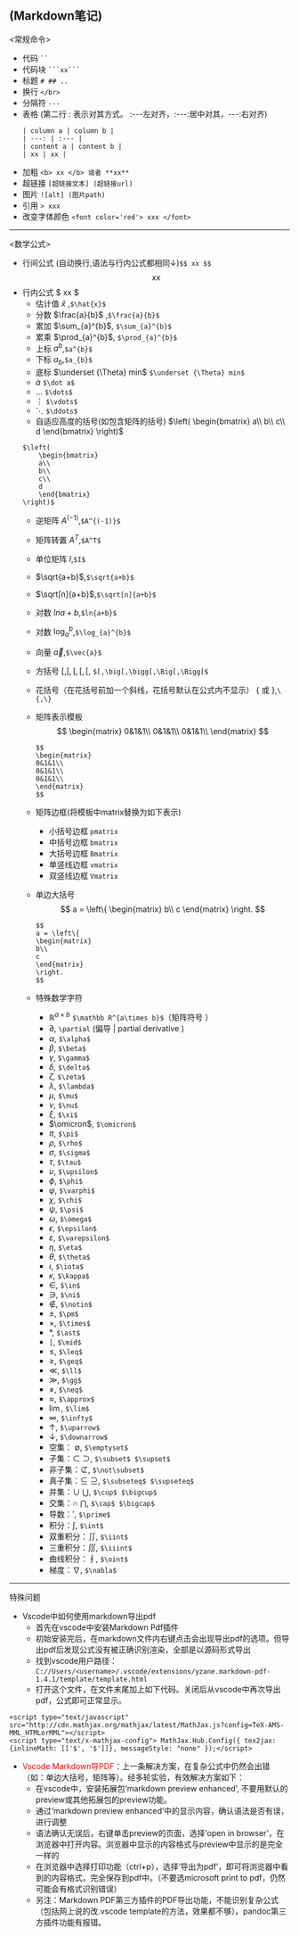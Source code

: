 (Markdown笔记)
---
<常规命令>
- 代码 ` `` `
- 代码块 ` ```xx``` `
- 标题 ` # ## .. `
- 换行 ` </br> `
- 分隔符 ` --- `
- 表格 (第二行 : 表示对其方式。 :---左对齐，:---:居中对其，---:右对齐)
    ```
    | column a | column b |
    | ---: | :--- | 
    | content a | content b |
    | xx | xx |
    ```
- 加粗 ` <b> xx </b> 或者 **xx** `
- 超链接 ` [超链接文本] (超链接url) `
- 图片 ` ![alt] (图片path) `
- 引用 ` > xxx `
- 改变字体颜色 `<font color='red'> xxx </font>`



---
<数学公式>
- 行间公式 (自动换行,语法与行内公式都相同↓)`$$ xx $$` $$ xx $$
- 行内公式 $ xx $
    - 估计值 $\hat{x}$  ,`$\hat{x}$`
    - 分数 $\frac{a}{b}$ ,`$\frac{a}{b}$`
    - 累加 $\sum_{a}^{b}$, `$\sum_{a}^{b}$`
    - 累乘 $\prod_{a}^{b}$, `$\prod_{a}^{b}$`
    - 上标 $a^{b}$,`$a^{b}$`
    - 下标 $a_{b}$,`$a_{b}$`
    - 底标 $\underset {\Theta} min$ `$\underset {\Theta} min$`
    - $\dot a$ `$\dot a$`
    - $\dots$ `$\dots$`
    - $\vdots$ `$\vdots$`
    - $\ddots$ `$\ddots$`
    - 自适应高度的括号(如包含矩阵的括号) 
    $\left( 
        \begin{bmatrix}
        a\\
        b\\
        c\\
        d
        \end{bmatrix}
    \right)$
    ```
    $\left( 
        \begin{bmatrix}
        a\\
        b\\
        c\\
        d
        \end{bmatrix}
    \right)$
    ```
    - 逆矩阵 $A^{(-1)}$,`$A^{(-1)}$`
    - 矩阵转置 $A^T$,`$A^T$`
    - 单位矩阵 $I$,`$I$`
    - $\sqrt{a+b}$,`$\sqrt{a+b}$`
    - $\sqrt[n]{a+b}$,`$\sqrt[n]{a+b}$`
    - 对数 $ln{a+b}$,`$ln{a+b}$`
    - 对数 $\log_{a}^{b}$,`$\log_{a}^{b}$`
    - 向量 $\vec{a}$,`$\vec{a}$`
    - 方括号 $[,\big[,\bigg[,\Big[,\Bigg[$, `$[,\big[,\bigg[,\Big[,\Bigg[$`



    - 花括号（在花括号前加一个斜线，花括号默认在公式内不显示） $\{$ 或 $\}$,`\{,\}`
    - 矩阵表示模板
        $$
        \begin{matrix}
        0&1&1\\
        0&1&1\\
        0&1&1\\
        \end{matrix}
        $$
        ```
        $$
        \begin{matrix}
        0&1&1\\
        0&1&1\\
        0&1&1\\
        \end{matrix}
        $$
        ```
    - 矩阵边框(将模板中matrix替换为如下表示)
        - 小括号边框 `pmatrix`
        - 中括号边框 `bmatrix`
        - 大括号边框 `Bmatrix`
        - 单竖线边框 `vmatrix`
        - 双竖线边框 `Vmatrix`
    - 单边大括号
        $$
        a = \left\{
        \begin{matrix}
        b\\
        c
        \end{matrix}
        \right.
        $$
        ```
        $$
        a = \left\{
        \begin{matrix}
        b\\
        c
        \end{matrix}
        \right.
        $$
        ```




    - 特殊数学字符
        - $\mathbb R^{a\times b}$ `$\mathbb R^{a\times b}$`（矩阵符号 ）
        - $\partial$, `\partial` (偏导 | partial derivative )
        - $\alpha$, `$\alpha$`
        - $\beta$, `$\beta$`
        - $\gamma$, `$\gamma$`
        - $\delta$, `$\delta$`
        - $\zeta$, `$\zeta$`
        - $\lambda$, `$\lambda$`
        - $\mu$, `$\mu$`
        - $\nu$, `$\nu$`
        - $\xi$, `$\xi$`
        - $\omicron$, `$\omicron$`
        - $\pi$, `$\pi$`
        - $\rho$, `$\rho$`
        - $\sigma$, `$\sigma$`
        - $\tau$, `$\tau$`
        - $\upsilon$, `$\upsilon$`
        - $\phi$, `$\phi$`
        - $\varphi$, `$\varphi$`
        - $\chi$, `$\chi$`
        - $\psi$, `$\psi$`
        - $\omega$, `$\omega$`
        - $\epsilon$, `$\epsilon$`
        - $\varepsilon$, `$\varepsilon$`
        - $\eta$, `$\eta$`
        - $\theta$, `$\theta$`
        - $\iota$, `$\iota$`
        - $\kappa$, `$\kappa$`
        - $\in$, `$\in$`
        - $\ni$, `$\ni$`
        - $\notin$, `$\notin$` 
        - $\pm$, `$\pm$`
        - $\times$, `$\times$`
        - $\ast$, `$\ast$`
        - $\mid$, `$\mid$`
        - $\leq$, `$\leq$`
        - $\geq$, `$\geq$`
        - $\ll$, `$\ll$`
        - $\gg$, `$\gg$`
        - $\neq$, `$\neq$`
        - $\approx$, `$\approx$`
        - $\lim$, `$\lim$`
        - $\infty$, `$\infty$`
        - $\uparrow$, `$\uparrow$`
        - $\downarrow$, `$\downarrow$`
        - 空集： $\emptyset$, `$\emptyset$`
        - 子集：$\subset$ $\supset$, `$\subset$ $\supset$`
        - 非子集：$\not\subset$, `$\not\subset$`
        - 真子集：$\subseteq$ $\supseteq$, `$\subseteq$ $\supseteq$`
        - 并集：$\cup$ $\bigcup$, `$\cup$ $\bigcup$`
        - 交集：$\cap$ $\bigcap$, `$\cap$ $\bigcap$`
        - 导数：$\prime$, `$\prime$`
        - 积分：$\int$, `$\int$`
        - 双重积分：$\iint$, `$\iint$`
        - 三重积分：$\iiint$, `$\iiint$`
        - 曲线积分：$\oint$, `$\oint$`
        - 梯度：$\nabla$, `$\nabla$`







---
特殊问题
- Vscode中如何使用markdown导出pdf
    - 首先在vscode中安装Markdown Pdf插件
    - 初始安装完后，在markdown文件内右键点击会出现导出pdf的选项。但导出pdf后发现公式没有被正确识别渲染，全部是以源码形式导出
    - 找到vscode用户路径：`C://Users/<username>/.vscode/extensions/yzane.markdown-pdf-1.4.1/template/template.html`
    - 打开这个文件，在文件末尾加上如下代码。关闭后从vscode中再次导出pdf，公式即可正常显示。
```
<script type="text/javascript" src="http://cdn.mathjax.org/mathjax/latest/MathJax.js?config=TeX-AMS-MML_HTMLorMML"></script>
<script type="text/x-mathjax-config"> MathJax.Hub.Config({ tex2jax: {inlineMath: [['$', '$']]}, messageStyle: "none" });</script>
```

- <font color='red'>Vscode Markdown导PDF</font>：上一条解决方案，在复杂公式中仍然会出错（如：单边大括号，矩阵等）。经多轮实验，有效解决方案如下：
    - 在vscode中，安装拓展包‘markdown preview enhanced’, 不要用默认的preview或其他拓展包的preview功能。
    - 通过‘markdown preview enhanced’中的显示内容，确认语法是否有误，进行调整
    - 语法确认无误后，右键单击preview的页面，选择‘open in browser’，在浏览器中打开内容。浏览器中显示的内容格式与preview中显示的是完全一样的
    - 在浏览器中选择打印功能（ctrl+p），选择‘导出为pdf’，即可将浏览器中看到的内容格式，完全保存到pdf中。（不要选microsoft print to pdf，仍然可能会有格式识别错误）
    - 另注：Markdown PDF第三方插件的PDF导出功能，不能识别复杂公式（包括网上说的改.vscode template的方法，效果都不够）。pandoc第三方插件功能有报错。


